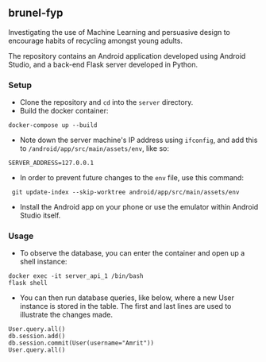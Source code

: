 ## brunel-fyp
Investigating the use of Machine Learning and persuasive design to encourage habits of recycling amongst young adults.

The repository contains an Android application developed using Android Studio, and a back-end Flask server developed in Python.

### Setup
* Clone the repository and `cd` into the `server` directory.
* Build the docker container:
```
docker-compose up --build
```
* Note down the server machine's IP address using `ifconfig`, and add this to `/android/app/src/main/assets/env`, like so:
```
SERVER_ADDRESS=127.0.0.1
```
* In order to prevent future changes to the `env` file, use this command:
```
 git update-index --skip-worktree android/app/src/main/assets/env
```
* Install the Android app on your phone or use the emulator within Android Studio itself.

### Usage
* To observe the database, you can enter the container and open up a shell instance:
```
docker exec -it server_api_1 /bin/bash
flask shell 
```
* You can then run database queries, like below, where a new User instance is stored in the table. The first and last lines are used to illustrate the changes made.
```
User.query.all()
db.session.add()
db.session.commit(User(username="Amrit"))
User.query.all()
```

